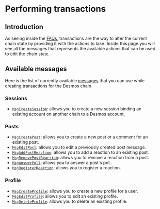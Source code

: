 # Performing transactions
## Introduction
As seeing inside the [FAQs](developer-faq.md#what-is-a-transaction), transactions are the way to alter the current chain state by providing it with the actions to take. Inside this page you will see all the messages that represents the available actions that can be used to edit the chain state.  

## Available messages
Here is the list of currently available [messages](developer-faq.md#what-is-a-message) that you can use while creating transactions for the Desmos chain. 

### Sessions
* [`MsgCreateSession`](msgs/create-session.md): allows you to create a new session binding an existing account on another chain to a Desmos account. 

### Posts
* [`MsgCreatePost`](msgs/create-post.md): allows you to create a new post or a comment for an existing post. 
* [`MsgEditPost`](msgs/edit-post.md): allows you to edit a previously created post message.
* [`MsgAddPostReaction`](msgs/add-post-reaction.md): allows you to add a reaction to an existing post. 
* [`MsgRemovePostReaction`](msgs/remove-post-reaction.md): allows you to remove a reaction from a post.
* [`MsgAnswerPoll`](msgs/answer-poll.md): allows you to answer a post's poll.
* [`MsgRegisterReaction`](msgs/register-reaction.md): allows you to register a reaction.

### Profile
* [`MsgCreateProfile`](msgs/create-profile.md): allows you to create a new profile for a user.
* [`MsgEditProfile`](msgs/edit-profile.md): allows you to edit an existing profile.
* [`MsgDeleteProfile`](msgs/delete-profile.md): allows you to delete an existing profile.